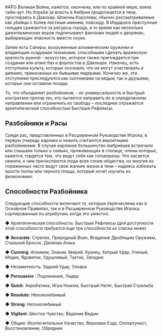 #APG
Великая Война, кажется, окончена, или по крайней мере, взяла тайм-аут. Но борьба за власть в Амбрии продолжается в тени, простираясь в Давокар. Шпионы Королевы, обычно рассматриваемые как убийцы с более лестным именем, повсюду. В Индаросе преступные гильдии сражаются за ресурсы города, в то время как несколько джентльменских воров подпитывают фантазии людей о дворянах, выбирающих опасность вместо скуки. 

Затем есть Саперы, вооруженные алхимическим оружием и владеющие осадными техниками, способными сделать вражескую крепость руиной – искусство, которое также пригождается при создании или атаке баз и форпостов в Давокаре. Наконец, есть отступники культа, которые осознали, что не могут участвовать в деяниях, приказанных их бывшими лидерами. Конечно же, эти отступники преследуются как охотниками на ведьм, так и друзьями, которых они оставили позади. 

То, что объединяет разбойников, - их универсальность и быстрый контратаки против тех, кто пытается направить их в определенном направлении или ограничить их свободу – последнее отражается архетипической способностью Быстрые Рефлексы. 

## Разбойники и Расы 

Среди рас, представленных в Расширенном Руководстве Игрока, в первую очередь карлики и нежить считаются вероятными разбойниками. В случае карликов большинство амбрийцев встречали или слышали только о семьях, проживающих в столице, члены которых, кажется, гордятся тем, что ведут себя как головорезы. Что касается нежити, к ним причисляются люди всех слоев общества, но многие из пораженных часто ведут свои жалкие жизни в тени – надеясь избежать ярости толпы или черного плаща, который хочет изучить их физиономию. 

## Способности Разбойника 

Следующие способности включают те, которые перечислены как в Основном Правилах, так и в Расширенном Руководстве Игрока, сортированные по атрибутам, когда это уместно. 

◆ Архетипическая способность: Быстрые Рефлексы (для доступности этой способности требуется еще три способности из списка ниже) 

◆ **Accurate**: Стрелок, Природный Воин, Владение Дробящим Оружием, Стальной Бросок, Двойная Атака 

◆ **Cunning**: Алхимик, Знание Зверей, Кузнец, Хитрый Удар, Ученый, Медик, Ядовитик, Удушливый, Тактик, Западня 

◆ Незаметность: Задний Удар, Уловка 

◆ **Persuasive** : Подчинение, Лидер 

◆ **Quick**: Акробатика, Игра Ножом, Быстрый Натяг, Быстрая Стрельба 

◆ **Resolute**: Непоколебимый 

◆ **Strong**: Непоколебимый 

◆ **Vigilant**: Шестое Чувство, Ведение Ведьм 

◆ Общие: Исключительное Качество, Верховая Езда, Оппортунист, Восстановление, Обрядник 